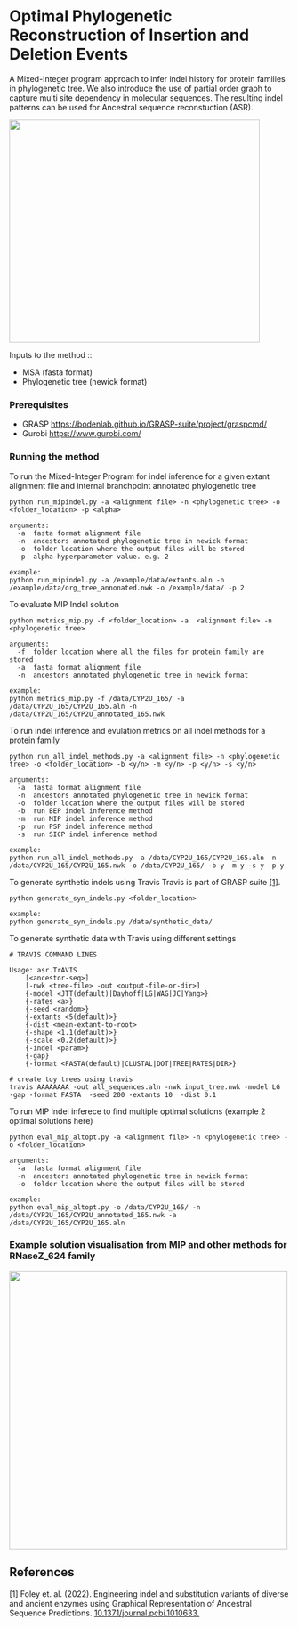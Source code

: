 # Optimal Phylogenetic Reconstruction of Insertion and Deletion Events
A Mixed-Integer program approach to infer indel history for protein families in phylogenetic tree. We also introduce the use of partial order graph to capture multi site dependency in molecular sequences.
The resulting indel patterns can be used for Ancestral sequence reconstuction (ASR). 

<img src="https://github.com/santule/indelmip/assets/20509836/27d8b32e-e88b-43cb-a71b-ddd09a87efd8" width="450" height="400"/> 

Inputs to the method ::
* MSA (fasta format)
* Phylogenetic tree (newick format)

### Prerequisites
* GRASP  https://bodenlab.github.io/GRASP-suite/project/graspcmd/
* Gurobi https://www.gurobi.com/

### Running the method

To run the Mixed-Integer Program for indel inference for a given extant alignment file and internal branchpoint annotated phylogenetic tree

```
python run_mipindel.py -a <alignment file> -n <phylogenetic tree> -o <folder_location> -p <alpha>

arguments:
  -a  fasta format alignment file
  -n  ancestors annotated phylogenetic tree in newick format
  -o  folder location where the output files will be stored
  -p  alpha hyperparameter value. e.g. 2

example:
python run_mipindel.py -a /example/data/extants.aln -n  /example/data/org_tree_annonated.nwk -o /example/data/ -p 2
```

To evaluate MIP Indel solution
```
python metrics_mip.py -f <folder_location> -a  <alignment file> -n <phylogenetic tree>

arguments:
  -f  folder location where all the files for protein family are stored
  -a  fasta format alignment file
  -n  ancestors annotated phylogenetic tree in newick format

example:
python metrics_mip.py -f /data/CYP2U_165/ -a  /data/CYP2U_165/CYP2U_165.aln -n /data/CYP2U_165/CYP2U_annotated_165.nwk
```
To run indel inference and evulation metrics on all indel methods for a protein family
```
python run_all_indel_methods.py -a <alignment file> -n <phylogenetic tree> -o <folder_location> -b <y/n> -m <y/n> -p <y/n> -s <y/n>

arguments:
  -a  fasta format alignment file
  -n  ancestors annotated phylogenetic tree in newick format
  -o  folder location where the output files will be stored
  -b  run BEP indel inference method
  -m  run MIP indel inference method
  -p  run PSP indel inference method
  -s  run SICP indel inference method

example:
python run_all_indel_methods.py -a /data/CYP2U_165/CYP2U_165.aln -n  /data/CYP2U_165/CYP2U_165.nwk -o /data/CYP2U_165/ -b y -m y -s y -p y
```

To generate synthetic indels using Travis
Travis is part of GRASP suite [[1]](#1).
```
python generate_syn_indels.py <folder_location>

example:
python generate_syn_indels.py /data/synthetic_data/
```

To generate synthetic data with Travis using different settings
```
# TRAVIS COMMAND LINES

Usage: asr.TrAVIS
	[<ancestor-seq>]
	[-nwk <tree-file> -out <output-file-or-dir>]
	{-model <JTT(default)|Dayhoff|LG|WAG|JC|Yang>}
	{-rates <a>}
	{-seed <random>}
	{-extants <5(default)>}
	{-dist <mean-extant-to-root>
	{-shape <1.1(default)>}
	{-scale <0.2(default)>}
	{-indel <param>}
	{-gap}
	{-format <FASTA(default)|CLUSTAL|DOT|TREE|RATES|DIR>}

# create toy trees using travis
travis AAAAAAAA -out all_sequences.aln -nwk input_tree.nwk -model LG  -gap -format FASTA  -seed 200 -extants 10  -dist 0.1
```
To run MIP Indel inferece to find multiple optimal solutions (example 2 optimal solutions here)
```
python eval_mip_altopt.py -a <alignment file> -n <phylogenetic tree> -o <folder_location>

arguments:
  -a  fasta format alignment file
  -n  ancestors annotated phylogenetic tree in newick format
  -o  folder location where the output files will be stored

example:
python eval_mip_altopt.py -o /data/CYP2U_165/ -n /data/CYP2U_165/CYP2U_annotated_165.nwk -a /data/CYP2U_165/CYP2U_165.aln
```

### Example solution visualisation from MIP and other methods for RNaseZ_624 family

<img src="https://github.com/santule/indelmip/assets/20509836/9a3a5840-66bf-4882-bc55-f99863e8bc31" width="500" height="500"/> 

## References
<a id="1">[1]</a> 
Foley et. al. (2022). 
Engineering indel and substitution variants of diverse and ancient enzymes using Graphical Representation of Ancestral Sequence Predictions. 
[10.1371/journal.pcbi.1010633.](https://doi.org/10.1371/journal.pcbi.1010633)
